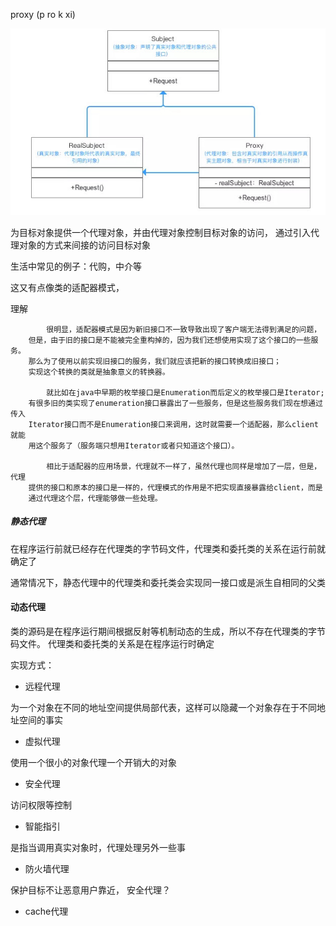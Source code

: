 
proxy (p ro k xi)

![](https://github.com/fumeidonga/markdownPic/blob/master/designmodel/proxy.jpg?raw=true)

为目标对象提供一个代理对象，并由代理对象控制目标对象的访问，
通过引入代理对象的方式来间接的访问目标对象

生活中常见的例子：代购，中介等

这又有点像类的适配器模式，

理解

            很明显，适配器模式是因为新旧接口不一致导致出现了客户端无法得到满足的问题，
        但是，由于旧的接口是不能被完全重构掉的，因为我们还想使用实现了这个接口的一些服务。
        那么为了使用以前实现旧接口的服务，我们就应该把新的接口转换成旧接口；
        实现这个转换的类就是抽象意义的转换器。

            就比如在java中早期的枚举接口是Enumeration而后定义的枚举接口是Iterator;
        有很多旧的类实现了enumeration接口暴露出了一些服务，但是这些服务我们现在想通过传入
        Iterator接口而不是Enumeration接口来调用，这时就需要一个适配器，那么client就能
        用这个服务了（服务端只想用Iterator或者只知道这个接口）。

            相比于适配器的应用场景，代理就不一样了，虽然代理也同样是增加了一层，但是，代理
        提供的接口和原本的接口是一样的，代理模式的作用是不把实现直接暴露给client，而是
        通过代理这个层，代理能够做一些处理。

##### 静态代理
在程序运行前就已经存在代理类的字节码文件，代理类和委托类的关系在运行前就确定了

通常情况下，静态代理中的代理类和委托类会实现同一接口或是派生自相同的父类

#### 动态代理
类的源码是在程序运行期间根据反射等机制动态的生成，所以不存在代理类的字节码文件。
代理类和委托类的关系是在程序运行时确定

实现方式：





* 远程代理

为一个对象在不同的地址空间提供局部代表，这样可以隐藏一个对象存在于不同地址空间的事实

* 虚拟代理

使用一个很小的对象代理一个开销大的对象

* 安全代理

访问权限等控制

* 智能指引

是指当调用真实对象时，代理处理另外一些事

* 防火墙代理

保护目标不让恶意用户靠近，  安全代理？

* cache代理







